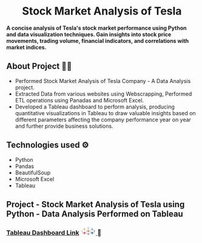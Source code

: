 <h1 align="center">Stock Market Analysis of Tesla <a " target="_blank" rel="noreferrer" </a> </h1>

**A concise analysis of Tesla's stock market performance using Python and data visualization techniques. Gain insights into stock price movements, trading volume, financial indicators, and correlations with market indices.** 

## About Project 👨‍💻
- Performed Stock Market Analysis of Tesla Company - A Data Analysis project.
- Extracted Data from various websites using Webscrapping, Performed ETL operations using Panadas and Microsoft Excel.
- Developed a Tableau dashboard to perform analysis, producing quantitative visualizations in Tableau to draw valuable insights based on different parameters affecting the company performance year on year and further provide business solutions.

## Technologies used ⚙️
- Python
- Pandas
- BeautifulSoup
- Microsoft Excel
- Tableau

## Project - Stock Market Analysis of Tesla using Python - Data Analysis Performed on Tableau

### [Tableau Dashboard Link](LINK) <a href="LINK" target="_blank" rel="noreferrer"> <img src="https://raw.githubusercontent.com/mrankitgupta/mrankitgupta/a768d6bf0a001f03327578ae12f8867e4056cbaf/tableau-software.svg" alt="tableau" width="40" height="20"/> </a>  🔗


